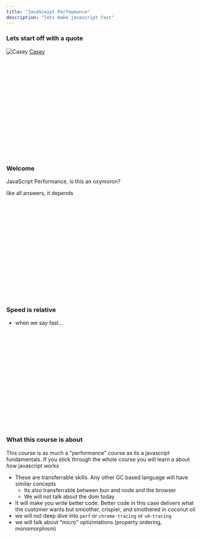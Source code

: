 ```yaml
---
title: "JavaScwipt Perfowmance"
description: "lets make javascript fast"
---
```


### Lets start off with a quote
![Casey](./images/casey.png)
[Casey](https://twitter.com/cmuratori)

<br/>
<br/>
<br/>
<br/>
<br/>
<br/>
<br/>
<br/>
<br/>
<br/>
<br/>
<br/>
<br/>
<br/>
<br/>

### Welcome
JavaScript Performance, is this an oxymoron?

like all answers, it depends

<br/>
<br/>
<br/>
<br/>
<br/>
<br/>
<br/>
<br/>
<br/>
<br/>
<br/>
<br/>
<br/>
<br/>
<br/>

### Speed is relative
* when we say fast...

<br/>
<br/>
<br/>
<br/>
<br/>
<br/>
<br/>
<br/>
<br/>
<br/>
<br/>
<br/>
<br/>
<br/>
<br/>

### What this course is about
This course is as much a "performance" course as its a javascript fundamentals.
If you stick through the whole course you will learn a about _how_
javascript works

* These are transferrable skills.  Any other GC based language will have similar concepts
  * Its also transferrable between bun and node and the browser
  * We will not talk about the dom today
* It will make you write better code.  Better code in this case delivers what
  the customer wants but smoother, crispier, and smothered in coconut oil
* we will not deep dive into `perf` or `chrome-tracing` or `v8-tracing`
* we will talk about "micro" optizimations (property ordering, monomorphism)


<br/>
<br/>
<br/>
<br/>
<br/>
<br/>
<br/>
<br/>
<br/>
<br/>
<br/>
<br/>
<br/>
<br/>
<br/>


